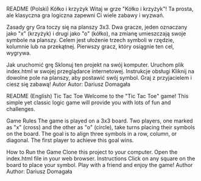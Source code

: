 README (Polski)
Kółko i krzyżyk
Witaj w grze "Kółko i krzyżyk"! Ta prosta, ale klasyczna gra logiczna zapewni Ci wiele zabawy i wyzwań.

Zasady gry
Gra toczy się na planszy 3x3. Dwa gracze, jeden oznaczany jako "x" (krzyżyk) i drugi jako "o" (kółko), na zmianę umieszczają swoje symbole na planszy. Celem jest ułożenie trzech symboli w rzędzie, kolumnie lub na przekątnej. Pierwszy gracz, który osiągnie ten cel, wygrywa.

Jak uruchomić grę
Sklonuj ten projekt na swój komputer.
Uruchom plik index.html w swojej przeglądarce internetowej.
Instrukcje obsługi
Kliknij na dowolne pole na planszy, aby postawić swój symbol.
Graj z przyjacielem i ciesz się zabawą!
Autor
Autor: Dariusz Domagała

README (English)
Tic Tac Toe
Welcome to the "Tic Tac Toe" game! This simple yet classic logic game will provide you with lots of fun and challenges.

Game Rules
The game is played on a 3x3 board. Two players, one marked as "x" (cross) and the other as "o" (circle), take turns placing their symbols on the board. The goal is to align three symbols in a row, column, or diagonal. The first player to achieve this goal wins.

How to Run the Game
Clone this project to your computer.
Open the index.html file in your web browser.
Instructions
Click on any square on the board to place your symbol.
Play with a friend and enjoy the game!
Author
Author: Dariusz Domagała